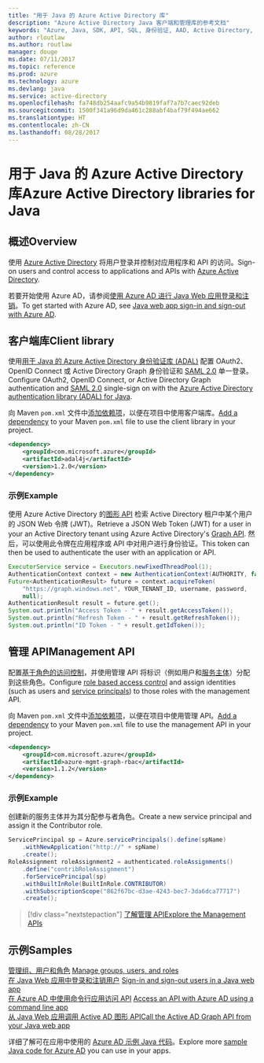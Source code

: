```yaml
---
title: "用于 Java 的 Azure Active Directory 库"
description: "Azure Active Directory Java 客户端和管理库的参考文档"
keywords: "Azure, Java, SDK, API, SQL, 身份验证, AAD, Active Directory, Graph, OAuth 2.0"
author: rloutlaw
ms.author: routlaw
manager: douge
ms.date: 07/11/2017
ms.topic: reference
ms.prod: azure
ms.technology: azure
ms.devlang: java
ms.service: active-directory
ms.openlocfilehash: fa748db254aafc9a54b9819faf7a7b7caec92deb
ms.sourcegitcommit: 1500f341a96d9da461c288abf4baf79f494ae662
ms.translationtype: HT
ms.contentlocale: zh-CN
ms.lasthandoff: 08/28/2017
---
```

# <a name="azure-active-directory-libraries-for-java"></a><span data-ttu-id="41ac4-104">用于 Java 的 Azure Active Directory 库</span><span class="sxs-lookup"><span data-stu-id="41ac4-104">Azure Active Directory libraries for Java</span></span>

## <a name="overview"></a><span data-ttu-id="41ac4-105">概述</span><span class="sxs-lookup"><span data-stu-id="41ac4-105">Overview</span></span>

<span data-ttu-id="41ac4-106">使用 [Azure Active Directory](/azure/active-directory/active-directory-whatis) 将用户登录并控制对应用程序和 API 的访问。</span><span class="sxs-lookup"><span data-stu-id="41ac4-106">Sign-on users and control access to applications and APIs with [Azure Active Directory](/azure/active-directory/active-directory-whatis).</span></span>

<span data-ttu-id="41ac4-107">若要开始使用 Azure AD，请参阅[使用 Azure AD 进行 Java Web 应用登录和注销](/azure/active-directory/develop/active-directory-devquickstarts-webapp-java)。</span><span class="sxs-lookup"><span data-stu-id="41ac4-107">To get started with Azure AD, see [Java web app sign-in and sign-out with Azure AD](/azure/active-directory/develop/active-directory-devquickstarts-webapp-java).</span></span>

## <a name="client-library"></a><span data-ttu-id="41ac4-108">客户端库</span><span class="sxs-lookup"><span data-stu-id="41ac4-108">Client library</span></span>

<span data-ttu-id="41ac4-109">使用[用于 Java 的 Azure Active Directory 身份验证库 (ADAL)](https://github.com/AzureAD/azure-activedirectory-library-for-java) 配置 OAuth2、OpenID Connect 或 Active Directory Graph 身份验证和 [SAML 2.0](https://docs.microsoft.com/azure/active-directory/develop/active-directory-saml-protocol-reference) 单一登录。</span><span class="sxs-lookup"><span data-stu-id="41ac4-109">Configure OAuth2, OpenID Connect, or Active Directory Graph authentication and [SAML 2.0](https://docs.microsoft.com/azure/active-directory/develop/active-directory-saml-protocol-reference) single-sign on with the [Azure Active Directory authentication library (ADAL) for Java](https://github.com/AzureAD/azure-activedirectory-library-for-java).</span></span>

<span data-ttu-id="41ac4-110">向 Maven `pom.xml` 文件中[添加依赖项](https://maven.apache.org/guides/getting-started/index.html#How_do_I_use_external_dependencies)，以便在项目中使用客户端库。</span><span class="sxs-lookup"><span data-stu-id="41ac4-110">[Add a dependency](https://maven.apache.org/guides/getting-started/index.html#How_do_I_use_external_dependencies) to your Maven `pom.xml` file to use the client library in your project.</span></span>

```XML
<dependency>
    <groupId>com.microsoft.azure</groupId>
    <artifactId>adal4j</artifactId>
    <version>1.2.0</version>
</dependency>
```   

### <a name="example"></a><span data-ttu-id="41ac4-111">示例</span><span class="sxs-lookup"><span data-stu-id="41ac4-111">Example</span></span>

<span data-ttu-id="41ac4-112">使用 Azure Active Directory 的[图形 API](https://docs.microsoft.com/azure/active-directory/develop/active-directory-graph-api) 检索 Active Directory 租户中某个用户的 JSON Web 令牌 (JWT)。</span><span class="sxs-lookup"><span data-stu-id="41ac4-112">Retrieve a JSON Web Token (JWT) for a user in your an Active Directory tenant using Azure Active Directory's [Graph API](https://docs.microsoft.com/azure/active-directory/develop/active-directory-graph-api).</span></span> <span data-ttu-id="41ac4-113">然后，可以使用此令牌在应用程序或 API 中对用户进行身份验证。</span><span class="sxs-lookup"><span data-stu-id="41ac4-113">This token can then be used to authenticate the user with an application or API.</span></span>

```java
ExecutorService service = Executors.newFixedThreadPool(1);
AuthenticationContext context = new AuthenticationContext(AUTHORITY, false, service);
Future<AuthenticationResult> future = context.acquireToken(
    "https://graph.windows.net", YOUR_TENANT_ID, username, password,
    null);
AuthenticationResult result = future.get();
System.out.println("Access Token - " + result.getAccessToken());
System.out.println("Refresh Token - " + result.getRefreshToken());
System.out.println("ID Token - " + result.getIdToken());
```

## <a name="management-api"></a><span data-ttu-id="41ac4-114">管理 API</span><span class="sxs-lookup"><span data-stu-id="41ac4-114">Management API</span></span>

<span data-ttu-id="41ac4-115">配置[基于角色的访问控制](/azure/active-directory/role-based-access-control-what-is)，并使用管理 API 将标识（例如用户和[服务主体](https://docs.microsoft.com/en-us/azure/active-directory/develop/active-directory-application-objects)）分配到这些角色。</span><span class="sxs-lookup"><span data-stu-id="41ac4-115">Configure [role based access control](/azure/active-directory/role-based-access-control-what-is) and assign identities (such as users and [service principals](https://docs.microsoft.com/en-us/azure/active-directory/develop/active-directory-application-objects)) to those roles with the management API.</span></span> 

<span data-ttu-id="41ac4-116">向 Maven `pom.xml` 文件中[添加依赖项](https://maven.apache.org/guides/getting-started/index.html#How_do_I_use_external_dependencies)，以便在项目中使用管理 API。</span><span class="sxs-lookup"><span data-stu-id="41ac4-116">[Add a dependency](https://maven.apache.org/guides/getting-started/index.html#How_do_I_use_external_dependencies) to your Maven `pom.xml` file to use the management API in your project.</span></span>

```XML
<dependency>
    <groupId>com.microsoft.azure</groupId>
    <artifactId>azure-mgmt-graph-rbac</artifactId>
    <version>1.1.2</version>
</dependency>
```

### <a name="example"></a><span data-ttu-id="41ac4-117">示例</span><span class="sxs-lookup"><span data-stu-id="41ac4-117">Example</span></span> 

<span data-ttu-id="41ac4-118">创建新的服务主体并为其分配参与者角色。</span><span class="sxs-lookup"><span data-stu-id="41ac4-118">Create a new service principal and assign it the Contributor role.</span></span>

```java
ServicePrincipal sp = Azure.servicePrincipals().define(spName)
    .withNewApplication("http://" + spName)
    .create();
RoleAssignment roleAssignment2 = authenticated.roleAssignments()
    .define("contribRoleAssignment")
    .forServicePrincipal(sp)
    .withBuiltInRole(BuiltInRole.CONTRIBUTOR)
    .withSubscriptionScope("862f67bc-d3ae-4243-bec7-3da6dca77717")
    .create();
```

> [!div class="nextstepaction"]
> [<span data-ttu-id="41ac4-119">了解管理 API</span><span class="sxs-lookup"><span data-stu-id="41ac4-119">Explore the Management APIs</span></span>](/java/api/overview/azure/activedirectory/managementapi)


## <a name="samples"></a><span data-ttu-id="41ac4-120">示例</span><span class="sxs-lookup"><span data-stu-id="41ac4-120">Samples</span></span>

<span data-ttu-id="41ac4-121">[管理组、用户和角色](https://github.com/Azure-Samples/aad-java-browse-graph-and-manage-roles)  </span><span class="sxs-lookup"><span data-stu-id="41ac4-121">[Manage groups, users, and roles](https://github.com/Azure-Samples/aad-java-browse-graph-and-manage-roles)  </span></span>  
<span data-ttu-id="41ac4-122">[在 Java Web 应用中登录和注销用户](https://github.com/Azure-Samples/active-directory-java-webapp-openidconnect)  </span><span class="sxs-lookup"><span data-stu-id="41ac4-122">[Sign-in and sign-out users in a Java web app](https://github.com/Azure-Samples/active-directory-java-webapp-openidconnect)  </span></span>  
<span data-ttu-id="41ac4-123">[在 Azure AD 中使用命令行应用访问 API](https://github.com/Azure-Samples/active-directory-java-native-headless) </span><span class="sxs-lookup"><span data-stu-id="41ac4-123">[Access an API with Azure AD using a command line app](https://github.com/Azure-Samples/active-directory-java-native-headless) </span></span>  
[<span data-ttu-id="41ac4-124">从 Java Web 应用调用 Active AD 图形 API</span><span class="sxs-lookup"><span data-stu-id="41ac4-124">Call the Active AD Graph API from your Java web app</span></span>](https://github.com/Azure-Samples/active-directory-java-graphapi-web/)  

<span data-ttu-id="41ac4-125">详细了解可在应用中使用的 [Azure AD 示例 Java 代码](https://azure.microsoft.com/en-us/resources/samples/?term=active+directory&platform=java)。</span><span class="sxs-lookup"><span data-stu-id="41ac4-125">Explore more [sample Java code for Azure AD](https://azure.microsoft.com/en-us/resources/samples/?term=active+directory&platform=java) you can use in your apps.</span></span>
